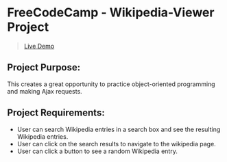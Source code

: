 # FreeCodeCamp - Wikipedia-Viewer Project
> [Live Demo](https://archanabansal88.github.io/wikipedia-viewer/)

## Project Purpose:

This creates a great opportunity to practice object-oriented programming and making Ajax requests.

## Project Requirements:

* User can search Wikipedia entries in a search box and see the resulting Wikipedia entries.
* User can click on the search results to navigate to the wikipedia page.
* User can click a button to see a random Wikipedia entry.